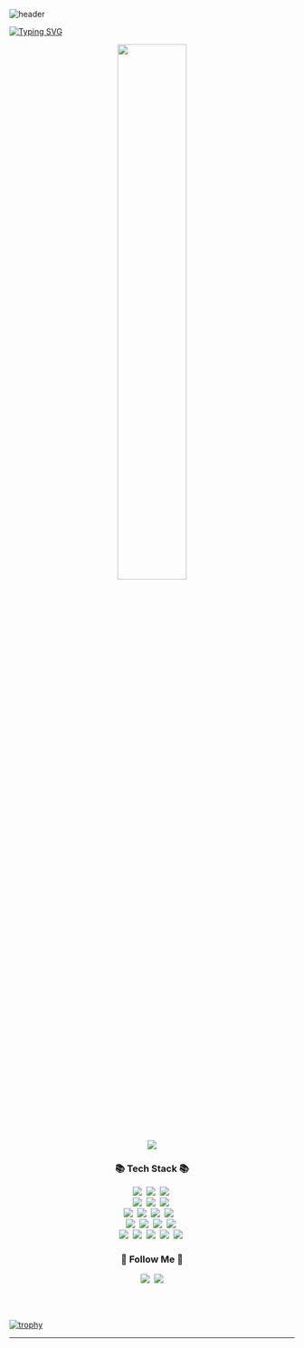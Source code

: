 ![header](https://capsule-render.vercel.app/api?type=waving&color=6994CDEE&text=&animation=twinkling&height=80)

[![Typing SVG](https://readme-typing-svg.demolab.com?font=Alkatra&weight=500&size=45&duration=4000&pause=3&color=6994CDEE&center=false&vCenter=false&multiline=true&repeat=true&width=1000&height=100&lines=Welcome+to+Jiyoon's+GitHub!👋)](https://git.io/typing-svg)

<div align="center">

</a>
  
<a href="s">
  <img src="https://github-readme-stats.vercel.app/api?username=1yoouoo&theme=tokyonight&show_icons=true&text_color=e5e5f0&icon_color=707070&hide_border=true" width="49.2%" />

  
  <!-- <img src="https://raw.githubusercontent.com/1yoouoo/github-stats-transparent/output/generated/languages.svg" width="49.2%" /> -->
</a>

<a href="https://hits.seeyoufarm.com"><img src="https://hits.seeyoufarm.com/api/count/incr/badge.svg?url=https%3A%2F%2Fgithub.com%2F1yoouoo%2Fhit-counter&count_bg=%2379C83D&title_bg=%23555555&icon=&icon_color=%23E7E7E7&title=hits&edge_flat=false"/></a>

<h3 align="center">📚 Tech Stack 📚</h3>  <img src="https://img.shields.io/badge/HTML-E34F26?style=flat-square&logo=HTML5&logoColor=white"/></a>&nbsp
  <img src="https://img.shields.io/badge/CSS-1572B6?style=flat-square&logo=CSS3&logoColor=white"/></a>&nbsp
  <img src="https://img.shields.io/badge/Javascript-F7DF1E?style=flat-square&logo=javascript&logoColor=black"/></a>&nbsp
  <br>
  <img src="https://img.shields.io/badge/React-61DAFB?style=flat-square&logo=react&logoColor=black"/></a>&nbsp
  <img src="https://img.shields.io/badge/Next.js-000000?style=flat-square&logo=next.js&logoColor=white"/></a>&nbsp
  <img src="https://img.shields.io/badge/Typescript-3178C6?style=flat-square&logo=typescript&logoColor=white"/></a>&nbsp
  <br>
  <img src="https://img.shields.io/badge/Redux--toolkit-764ABC?style=flat-square&logo=redux&logoColor=white"/></a>&nbsp
  <img src="https://img.shields.io/badge/React--Query-FF4154?style=flat-square&logo=react-query&logoColor=white"/></a>&nbsp
  <img src="https://img.shields.io/badge/SCSS-CC6699?style=flat-square&logo=sass&logoColor=white"/></a>&nbsp
  <img src="https://img.shields.io/badge/styled--components-DB7093?style=flat-square&logo=styled-components&logoColor=white"/></a>&nbsp
</a>&nbsp
  <br>
  <img src="https://img.shields.io/badge/Eslint-4B32C3?style=flat-square&logo=eslint&logoColor=white"/></a>&nbsp
  <img src="https://img.shields.io/badge/Prettier-F7B93E?style=flat-square&logo=prettier&logoColor=white"/></a>&nbsp
  <img src="https://img.shields.io/badge/husky-FF69B4?style=flat-square&logo=husky&logoColor=white"/></a>&nbsp
  <img src="https://img.shields.io/badge/git-F05032?style=flat-square&logo=git&logoColor=white"/></a>&nbsp
  <br>
  <img src="https://img.shields.io/badge/AWS-232F3E?style=flat-square&logo=amazon-aws&logoColor=white"/></a>&nbsp
  <img src="https://img.shields.io/badge/S3-569A31?style=flat-square&logo=s3&logoColor=white"/></a>&nbsp
  <img src="https://img.shields.io/badge/CloudFront-F15B2A?style=flat-square&logo=amazon-cloudfront&logoColor=white"/></a>&nbsp
  <img src="https://img.shields.io/badge/Route53-495867?style=flat-square&logo=amazon-route53&logoColor=white"/></a>&nbsp
  <img src="https://img.shields.io/badge/Vercel-000000?style=flat-square&logo=vercel&logoColor=white"/></a>&nbsp
</p>


<h3 align="center">🌈 Follow Me 🌈</h3>
<p align="center">
  <a href="https://1yoouoo.tistory.com/"><img src="https://img.shields.io/badge/Tech%20Blog-11B48A?style=flat-square&logo=Vimeo&logoColor=white&link=https://1yoouoo.tistory.com/"/></a>&nbsp
  <a href="mailto:1yoouoo@gmail.com"><img src="https://img.shields.io/badge/Gmail-d14836?style=flat-square&logo=Gmail&logoColor=white&link=1yoouoo@gmail.com"/></a>
</p>
<br />
<br />

<div align="left">

[![trophy](https://github-profile-trophy.vercel.app/?username=1yoouoo&theme=flat&column=7)](https://github.com/1yoouoo/)

---
